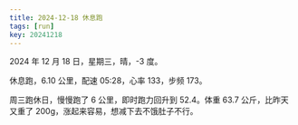 ```yaml
---
title: 2024-12-18 休息跑
tags: [run]
key: 20241218
---
```


2024 年 12 月 18 日，星期三，晴，-3 度。

休息跑，6.10 公里，配速 05:28，心率 133，步频 173。

<!--more-->

周三跑休日，慢慢跑了 6 公里，即时跑力回升到 52.4。体重 63.7 公斤，比昨天又重了 200g，涨起来容易，想减下去不饿肚子不行。
